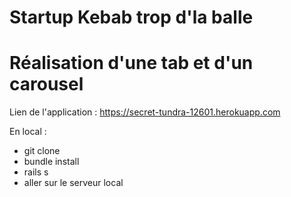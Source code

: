 # Startup Kebab trop d'la balle

# Réalisation d'une tab et d'un carousel 

Lien de l'application : https://secret-tundra-12601.herokuapp.com

En local : 
- git clone 
- bundle install
- rails s
- aller sur le serveur local



